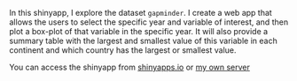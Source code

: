 In this shinyapp, I explore the dataset `gapminder`. I create a web app that allows the users to select the specific year and variable of interest, and then plot a box-plot of that variable in the specific year. It will also provide a summary table with the largest and smallest value of this variable in each continent and which country has the largest or smallest value.

You can access the shinyapp from [shinyapps.io](https://xieyijun.shinyapps.io/homework_08/) or [my own server](http://104.236.170.217:3838/hw_08/)
